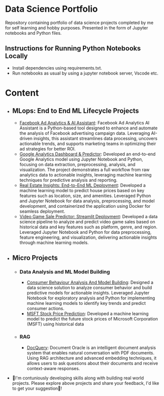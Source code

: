 # **Data Science Portfolio**

Repository containing portfolio of data science projects completed by me for  self learning and hobby purposes. Presented in the form of Jupyter notebooks and Python files.

## Instructions for Running Python Notebooks Locally
- Install dependencies using requirements.txt.
- Run notebooks as usual by using a jupyter notebook server, Vscode etc.

# Content

- ## MLops: End to End ML Lifecycle Projects
  - [Facebook Ad Analytics & AI Assistant](https://github.com/Pruthvish-Vyas/Facebook-Ad-Analytics-AI-Assistant): Facebook Ad Analytics AI Assistant is a Python-based tool designed to enhance and automate the analysis of Facebook advertising campaign data. Leveraging AI-driven insights, this assistant streamlines data processing, uncovers actionable trends, and supports marketing teams in optimizing their ad strategies for better ROI. 
  - [Google Analytics Dashboard & Predictor](https://github.com/Pruthvish-Vyas/End-to-End-Google-Analytics-model-building): Developed an end-to-end Google Analytics model using Jupyter Notebook and Python, focusing on data extraction, preprocessing, analysis, and visualization. The project demonstrates a full workflow from raw analytics data to actionable insights, leveraging machine learning techniques for predictive analysis and reporting.
  - [Real Estate Insights: End-to-End ML Deployment](https://github.com/Pruthvish-Vyas/House_price_prediction): Developed a machine learning model to predict house prices based on key features such as location, size, and amenities. Leveraged Python and Jupyter Notebook for data analysis, preprocessing, and model development, and containerized the application using Docker for seamless deployment.
  - [Video Game Sale Predictor: Streamlit Deployment](https://github.com/Pruthvish-Vyas/Data-Science-Portfolio/blob/main/end%20to%20end%20video%20game%20sales%20project/README.md): Developed a data science pipeline to analyze and predict video game sales based on historical data and key features such as platform, genre, and region. Leveraged Jupyter Notebook and Python for data preprocessing, feature engineering, and visualization, delivering actionable insights through machine learning models.

- ## Micro Projects
  - ### Data Analysis and ML Model Building
    - [Consumer Behaviour Analysis And Model Building](https://github.com/Pruthvish-Vyas/Data-Science-Portfolio/tree/main/Consumer%20Behaviour%20Analysis%20And%20Model%20Building): Designed a data science solution to analyze consumer behavior and build predictive models for actionable insights. Leveraged Jupyter Notebook for exploratory analysis and Python for implementing machine learning models to identify key trends and predict consumer actions.
    - [MSFT Stock Price Prediction](https://github.com/Pruthvish-Vyas/Market-Trend-Prediction): Developed a machine learning model to predict the future stock prices of Microsoft Corporation (MSFT) using historical data

  - ### RAG
    - [DocQuery](https://github.com/Pruthvish-Vyas/Kaggle-Datasets-Analysis/tree/main/DocQuery): Document Oracle is an intelligent document analysis system that enables natural conversation with PDF documents. Using RAG architecture and advanced embedding techniques, it allows users to ask questions about their documents and receive context-aware responses. 

- 👋I'm contuniously developing skills along with building real world projects. Please explore above projects and share your feedback, I'd like to get your suggestion🙏!
